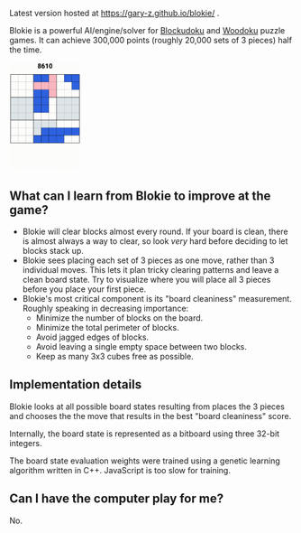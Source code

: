 Latest version hosted at https://gary-z.github.io/blokie/ .

Blokie is a powerful AI/engine/solver for [Blockudoku](https://play.google.com/store/apps/details?id=com.easybrain.block.puzzle.games) and [Woodoku](https://play.google.com/store/apps/details?id=com.tripledot.woodoku&hl=en_CA&gl=US) puzzle games. It can achieve 300,000 points (roughly 20,000 sets of 3 pieces) half the time.

<img style="width: 25%; height: 15%" src="/preview.gif?raw=true"/>


## What can I learn from Blokie to improve at the game?
- Blokie will clear blocks almost every round. If your board is clean, there is almost always a way to clear, so look *very* hard before deciding to let blocks stack up.
- Blokie sees placing each set of 3 pieces as one move, rather than 3 individual moves. This lets it plan tricky clearing patterns and leave a clean board state. Try to visualize where you will place all 3 pieces before you place your first piece.
- Blokie's most critical component is its "board cleaniness" measurement. Roughly speaking in decreasing importance:
  - Minimize the number of blocks on the board.
  - Minimize the total perimeter of blocks.
  - Avoid jagged edges of blocks.
  - Avoid leaving a single empty space between two blocks.
  - Keep as many 3x3 cubes free as possible.

## Implementation details
Blokie looks at all possible board states resulting from places the 3 pieces and chooses the the move that results in the best "board cleaniness" score.

Internally, the board state is represented as a bitboard using three 32-bit integers.

The board state evaluation weights were trained using a genetic learning algorithm written in C++. JavaScript is too slow for training.

## Can I have the computer play for me?
No.
